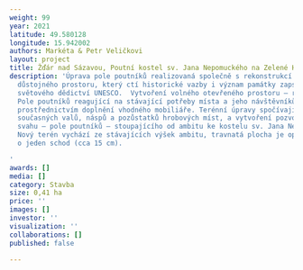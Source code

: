 ```yaml
---
weight: 99
year: 2021
latitude: 49.580128
longitude: 15.942002
authors: Markéta & Petr Veličkovi
layout: project
title: Žďár nad Sázavou, Poutní kostel sv. Jana Nepomuckého na Zelené Hoře
description: 'Úprava pole poutníků realizovaná společně s rekonstrukcí kostela. Vytvoření
  důstojného prostoru, který ctí historické vazby i význam památky zapsané na seznam
  světového dědictví UNESCO.  Vytvoření volného otevřeného prostoru – reminiscence
  Pole poutníků reagující na stávající potřeby místa a jeho návštěvníků například
  prostřednictvím doplnění vhodného mobiliáře. Terénní úpravy spočívají ve srovnání
  současných valů, náspů a pozůstatků hrobových míst, a vytvoření pozvolného travnatého
  svahu – pole poutníků – stoupajícího od ambitu ke kostelu sv. Jana Nepomuckého.
  Nový terén vychází ze stávajících výšek ambitu, travnatá plocha je oproti němu zapuštěna
  o jeden schod (cca 15 cm).

'
awards: []
media: []
category: Stavba
size: 0,41 ha
price: ''
images: []
investor: ''
visualization: ''
collaborations: []
published: false

---
```


